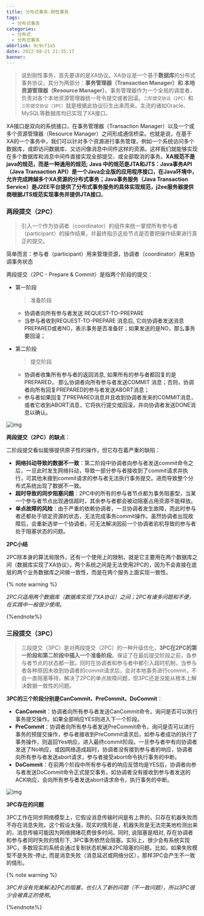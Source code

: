 ```yaml
---
title: 分布式事务-刚性事务
tags:
  - 分布式事务
categories:
  - 分布式
  - 分布式事务
abbrlink: 9c9cf1a5
date: 2022-08-21 21:35:17
banner:
---
```


> 说到刚性事务，首先要讲的是XA协议。XA协议是一个基于**数据库**的分布式事务协议，其分为两部分：**事务管理器（Transaction Manager）和 本地资源管理器（Resource Manager）**。事务管理器作为一个全局的调度者，负责对各个本地资源管理器统一号令提交或者回滚。`二阶提交协议（2PC）`和`三阶提交协议（3PC）`就是根据此协议衍生出来而来。主流的诸如Oracle、MySQL等数据库均已实现了XA接口。

XA接口是双向的系统接口，在事务管理器（Transaction Manager）以及一个或多个资源管理器（Resource Manager）之间形成通信桥梁。也就是说，在基于XA的一个事务中，我们可以针对多个资源进行事务管理，例如一个系统访问多个数据库，或即访问数据库、又访问像消息中间件这样的资源。这样我们就能够实现在多个数据库和消息中间件直接实现全部提交、或全部取消的事务。**XA规范不是java的规范，而是一种通用的规范; Java 中的规范是JTA和JTS：Java事务API（Java Transaction API）是一个Java企业版的应用程序接口，在Java环境中，允许完成跨越多个XA资源的分布式事务；Java事务服务（Java Transaction Service）是J2EE平台提供了分布式事务服务的具体实现规范，j2ee服务器提供商根据JTS规范实现事务并提供JTA接口**。

### 两段提交（2PC）

> 引入一个作为协调者（coordinator）的组件来统一掌控所有参与者（participant）的操作结果，并最终指示这些节点是否要把操作结果进行真正的提交。

简单而言：参与者（participant）用来管理资源，协调者（coordinator）用来协调事务状态

两段提交（2PC - Prepare & Commit）是指两个阶段的提交：

- 第一阶段

  > 准备阶段

  - 协调者向所有参与者发送 REQUEST-TO-PREPARE
  - 当参与者收到REQUEST-TO-PREPARE 消息后, 它向协调者发送消息PREPARED或者NO，表示事务是否准备好；如果发送的是NO，那么事务要回滚；

- 第二阶段

  > 提交阶段

  - 协调者收集所有参与者的返回消息, 如果所有的参与者都回复的是PREPARED， 那么协调者向所有参与者发送COMMIT 消息；否则，协调者向所有回复PREPARED的参与者发送ABORT消息；
  - 参与者如果回复了PREPARED消息并且收到协调者发来的COMMIT消息，或者它收到ABORT消息，它将执行提交或回滚，并向协调者发送DONE消息以确认。

![img](https://pdai.tech/images/arch/arch-z-transection-4.png)

**两段提交（2PC）的缺点**：

二阶段提交看似能够提供原子性的操作，但它存在着严重的缺陷：

- **网络抖动导致的数据不一致**：第二阶段中协调者向参与者发送commit命令之后，一旦此时发生网络抖动，导致一部分参与者接收到了commit请求并执行，可其他未接到commit请求的参与者无法执行事务提交。进而导致整个分布式系统出现了数据不一致。
- **超时导致的同步阻塞问题**：2PC中的所有的参与者节点都为事务阻塞型，当某一个参与者节点出现通信超时，其余参与者都会被动阻塞占用资源不能释放。
- **单点故障的风险**：由于严重的依赖协调者，一旦协调者发生故障，而此时参与者还都处于锁定资源的状态，无法完成事务commit操作。虽然协调者出现故障后，会重新选举一个协调者，可无法解决因前一个协调者宕机导致的参与者处于阻塞状态的问题。

**2PC小结**

2PC除本身的算法局限外，还有一个使用上的限制，就是它主要用在两个数据库之间（数据库实现了XA协议）。两个系统之间是无法使用2PC的，因为不会直接在底层的两个业务数据库之间做一致性，而是在两个服务上面实现一致性。

{% note warning %}

*2PC只适用两个数据库（数据库实现了XA协议）之间；2PC有诸多问题和不便，在实践中一般很少使用*。

{%endnote%}

### 三段提交（3PC）

> 三段提交（3PC）是对两段提交（2PC）的一种升级优化，**3PC在2PC的第一阶段和第二阶段中插入一个准备阶段**。保证了在最后提交阶段之前，各参与者节点的状态都一致。同时在协调者和参与者中都引入超时机制，当参与者各种原因未收到协调者的commit请求后，会对本地事务进行commit，不会一直阻塞等待，解决了2PC的单点故障问题，但3PC还是没能从根本上解决数据一致性的问题。

**3PC的三个阶段分别是CanCommit、PreCommit、DoCommit**：

- **CanCommit**：协调者向所有参与者发送CanCommit命令，询问是否可以执行事务提交操作。如果全部响应YES则进入下一个阶段。
- **PreCommit**：协调者向所有参与者发送PreCommit命令，询问是否可以进行事务的预提交操作，参与者接收到PreCommit请求后，如参与者成功的执行了事务操作，则返回Yes响应，进入最终commit阶段。一旦参与者中有向协调者发送了No响应，或因网络造成超时，协调者没有接到参与者的响应，协调者向所有参与者发送abort请求，参与者接受abort命令执行事务的中断。
- **DoCommit**：在前两个阶段中所有参与者的响应反馈均是YES后，协调者向参与者发送DoCommit命令正式提交事务，如协调者没有接收到参与者发送的ACK响应，会向所有参与者发送abort请求命令，执行事务的中断。

![img](https://pdai.tech/images/arch/arch-z-transection-5.png)

**3PC存在的问题**

3PC工作在同步网络模型上，它假设消息传输时间是有上界的，只存在机器失败而不存在消息失败。这个假设太强，现实的情形是，机器失败是无法完美地检测出来的，消息传输可能因为网络拥堵花费很多时间。同时, 说阻塞是相对, 存在协调者和参与者同时失败的情形下, 3PC事务依然会阻塞。实际上，很少会有系统实现3PC，多数现实的系统会通过复制状态机解决2PC阻塞的问题。比如，如果失败模型不是失败-停止, 而是消息失败（消息延迟或网络分区），那样3PC会产生不一致的情形。

{% note warning %}

*3PC并没有完美解决2PC的阻塞，也引入了新的问题（不一致问题），所以3PC很少会被真正的使用*。

{%endnote%}
